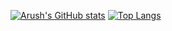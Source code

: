 [![Arush's GitHub stats](https://github-readme-stats.vercel.app/api?username=ArushNo1&hide=issues&show_icons=true&bg_color=23292c&text_color=f1f2f3&title_color=93c763&icon_color=ec7600&border_color=efc210)](https://github.com/anuraghazra/github-readme-stats)
[![Top Langs](https://github-readme-stats.vercel.app/api/top-langs/?username=ArushNo1&show_icons=true&bg_color=23292c&text_color=f1f2f3&title_color=93c763&icon_color=ec7600&border_color=efc210&size_weight=0.3&count_weight=0.5&layout=compact)](https://github.com/anuraghazra/github-readme-stats)


<!--
**ArushNo1/ArushNo1** is a ✨ _special_ ✨ repository because its `README.md` (this file) appears on your GitHub profile.

Here are some ideas to get you started:

- 🔭 I’m currently working on ...
- 🌱 I’m currently learning ...
- 👯 I’m looking to collaborate on ...
- 🤔 I’m looking for help with ...
- 💬 Ask me about ...
- 📫 How to reach me: ...
- 😄 Pronouns: ...
- ⚡ Fun fact: ...
-->

